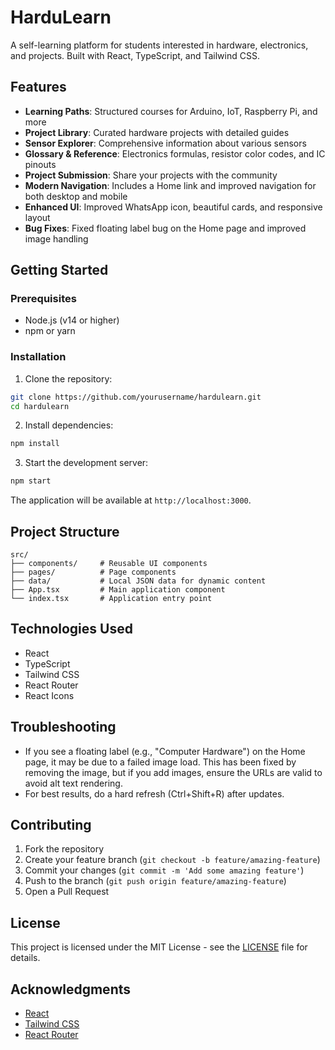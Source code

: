 # HarduLearn

A self-learning platform for students interested in hardware, electronics, and projects. Built with React, TypeScript, and Tailwind CSS.

## Features

- **Learning Paths**: Structured courses for Arduino, IoT, Raspberry Pi, and more
- **Project Library**: Curated hardware projects with detailed guides
- **Sensor Explorer**: Comprehensive information about various sensors
- **Glossary & Reference**: Electronics formulas, resistor color codes, and IC pinouts
- **Project Submission**: Share your projects with the community
- **Modern Navigation**: Includes a Home link and improved navigation for both desktop and mobile
- **Enhanced UI**: Improved WhatsApp icon, beautiful cards, and responsive layout
- **Bug Fixes**: Fixed floating label bug on the Home page and improved image handling

## Getting Started

### Prerequisites

- Node.js (v14 or higher)
- npm or yarn

### Installation

1. Clone the repository:
```bash
git clone https://github.com/yourusername/hardulearn.git
cd hardulearn
```

2. Install dependencies:
```bash
npm install
```

3. Start the development server:
```bash
npm start
```

The application will be available at `http://localhost:3000`.

## Project Structure

```
src/
├── components/     # Reusable UI components
├── pages/          # Page components
├── data/           # Local JSON data for dynamic content
├── App.tsx         # Main application component
└── index.tsx       # Application entry point
```

## Technologies Used

- React
- TypeScript
- Tailwind CSS
- React Router
- React Icons

## Troubleshooting

- If you see a floating label (e.g., "Computer Hardware") on the Home page, it may be due to a failed image load. This has been fixed by removing the image, but if you add images, ensure the URLs are valid to avoid alt text rendering.
- For best results, do a hard refresh (Ctrl+Shift+R) after updates.

## Contributing

1. Fork the repository
2. Create your feature branch (`git checkout -b feature/amazing-feature`)
3. Commit your changes (`git commit -m 'Add some amazing feature'`)
4. Push to the branch (`git push origin feature/amazing-feature`)
5. Open a Pull Request

## License

This project is licensed under the MIT License - see the [LICENSE](LICENSE) file for details.

## Acknowledgments

- [React](https://reactjs.org/)
- [Tailwind CSS](https://tailwindcss.com/)
- [React Router](https://reactrouter.com/) 